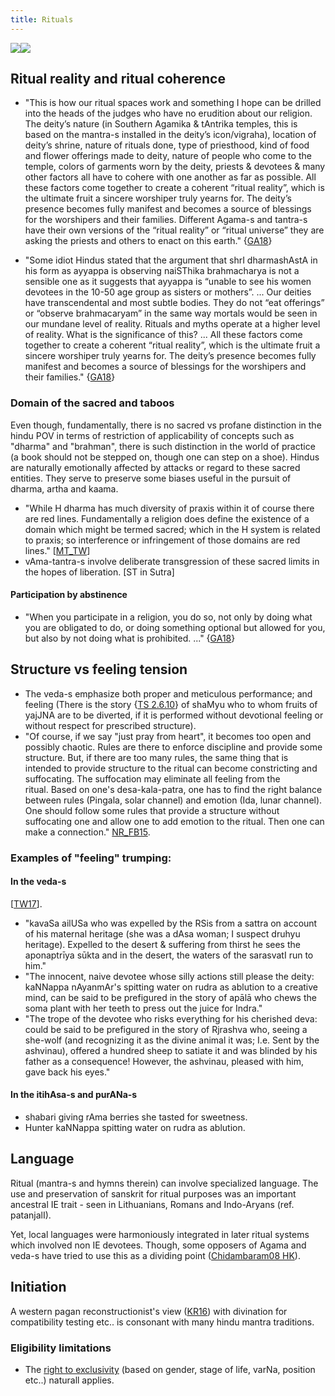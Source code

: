 ```yaml
---
title: Rituals
---
```



![](http://upload.wikimedia.org/wikipedia/commons/thumb/5/54/Chakra_ayudhapurusha.jpg/220px-Chakra_ayudhapurusha.jpg)![](http://upload.wikimedia.org/wikipedia/en/c/c0/Krishnamacharya_scorpion.jpg)

## Ritual reality and ritual coherence
- "This is how our ritual spaces work and something I hope can be drilled into the heads of the judges who have no erudition about our religion. The deity’s nature (in Southern Agamika & tAntrika temples, this is based on the mantra-s installed in the deity’s icon/vigraha), location of deity’s shrine, nature of rituals done, type of priesthood, kind of food and flower offerings made to deity, nature of people who come to the temple, colors of garments worn by the deity, priests & devotees & many other factors all have to cohere with one another as far as possible. All these factors come together to create a coherent “ritual reality”, which is the ultimate fruit a sincere worshiper truly yearns for. The deity’s presence becomes fully manifest and becomes a source of blessings for the worshipers and their families. Different Agama-s and tantra-s have their own versions of the “ritual reality” or “ritual universe” they are asking the priests and others to enact on this earth." {[GA18](https://aryanthought.wordpress.com/2018/07/22/a-short-discussion-on-pertinent-issues-presented-by-the-sabarimala-matter/)}

- "Some idiot Hindus stated that the argument that shrI dharmashAstA in his form as ayyappa is observing naiSThika brahmacharya is not a sensible one as it suggests that ayyappa is “unable to see his women devotees in the 10-50 age group as sisters or mothers”. ... Our deities have transcendental and most subtle bodies. They do not “eat offerings” or “observe brahmacaryam” in the same way mortals would be seen in our mundane level of reality. Rituals and myths operate at a higher level of reality. What is the significance of this? ... All these factors come together to create a coherent “ritual reality”, which is the ultimate fruit a sincere worshiper truly yearns for. The deity’s presence becomes fully manifest and becomes a source of blessings for the worshipers and their families."  {[GA18](https://aryanthought.wordpress.com/2018/07/22/a-short-discussion-on-pertinent-issues-presented-by-the-sabarimala-matter/)}


### Domain of the sacred and taboos

Even though, fundamentally, there is no sacred vs profane distinction in the hindu POV in terms of restriction of applicability of concepts such as "dharma" and "brahman", there is such distinction in the world of practice (a book should not be stepped on, though one can step on a shoe). Hindus are naturally emotionally affected by attacks or regard to these sacred entities. They serve to preserve some biases useful in the pursuit of dharma, artha and kaama.

- "While H dharma has much diversity of praxis within it of course there are red lines. Fundamentally a religion does define the existence of a domain which might be termed sacred; which in the H system is related to praxis; so interference or infringement of those domains are red lines." \[[MT_TW](https://twitter.com/blog_supplement/status/703393262485282816)\]
- vAma-tantra-s involve deliberate transgression of these sacred limits in the hopes of liberation. \[ST in Sutra\]

#### Participation by abstinence
- "When you participate in a religion, you do so, not only by doing what you are obligated to do, or doing something optional but allowed for you, but also by not doing what is prohibited. ..." {[GA18](https://aryanthought.wordpress.com/2018/07/22/a-short-discussion-on-pertinent-issues-presented-by-the-sabarimala-matter/)}

## Structure vs feeling tension

- The veda-s emphasize both proper and meticulous performance; and feeling (There is the story {[TS 2.6.10](https://archive.org/stream/Anandashram_Samskrita_Granthavali_Anandashram_Sanskrit_Series/ASS_042_Krishna_Yajurvediya_Taittiriya_Samhita_Part_5_-_Kasinath_Sastri_Agase_1946#page/n93/mode/1up)} of shaMyu who to whom fruits of yajJNA are to be diverted, if it is performed without devotional feeling or without respect for prescribed structure).
- "Of course, if we say "just pray from heart", it becomes too open and possibly chaotic. Rules are there to enforce discipline and provide some structure. But, if there are too many rules, the same thing that is intended to provide structure to the ritual can become constricting and suffocating. The suffocation may eliminate all feeling from the ritual. Based on one's desa-kala-patra, one has to find the right balance between rules (Pingala, solar channel) and emotion (Ida, lunar channel). One should follow some rules that provide a structure without suffocating one and allow one to add emotion to the ritual. Then one can make a connection." [NR_FB15](https://www.facebook.com/pvr108/posts/10153156010758284).


### Examples of "feeling" trumping:
#### In the veda-s 
\[[TW17](https://twitter.com/GhorAngirasa/status/853343223342878721)\].

- "kavaSa ailUSa who was expelled by the RSis from a sattra on account of his maternal heritage (she was a dAsa woman; I suspect druhyu heritage). Expelled to the desert & suffering from thirst he sees the aponaptrīya sūkta and in the desert, the waters of the sarasvatI run to him."
- "The innocent, naive devotee whose silly actions still please the deity: kaNNappa nAyanmAr's spitting water on rudra as ablution to a creative mind, can be said to be prefigured in the story of apālā who chews the soma plant with her teeth to press out the juice for Indra."
- "The trope of the devotee who risks everything for his cherished deva: could be said to be prefigured in the story of Rjrashva who, seeing a she-wolf (and recognizing it as the divine animal it was; I.e. Sent by the ashvinau), offered a hundred sheep to satiate it and was blinded by his father as a consequence! However, the ashvinau, pleased with him, gave back his eyes."

#### In the itihAsa-s and purANa-s
- shabari giving rAma berries she tasted for sweetness.
- Hunter kaNNappa spitting water on rudra as ablution.

  
## Language

Ritual (mantra-s and hymns therein) can involve specialized language. The use and preservation of sanskrit for ritual purposes was an important ancestral IE trait - seen in Lithuanians, Romans and Indo-Aryans (ref. patanjalI).

Yet, local languages were harmoniously integrated in later ritual systems which involved non IE devotees. Though, some opposers of Agama and veda-s have tried to use this as a dividing point ([Chidambaram08 HK](https://haindavakeralam.com/atheist-assault-shiva-temple-hk14653)).

## Initiation

A western pagan reconstructionist's view ([KR16](https://krasskova.wordpress.com/2016/06/23/thoughts-on-initiation/)) with divination for compatibility testing etc.. is consonant with many hindu mantra traditions.

### Eligibility limitations

- The [right to exclusivity](../communal-support/exclusivity/) (based on gender, stage of life, varNa, position etc..) naturall applies.

